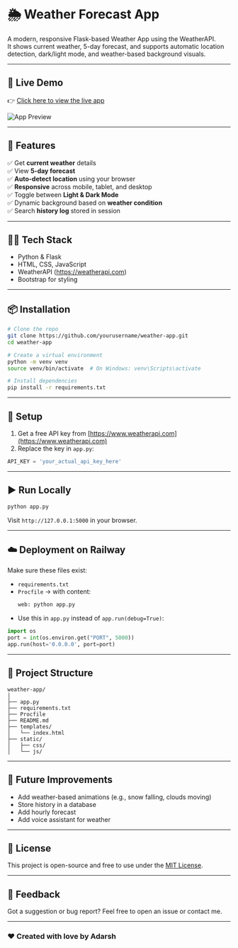 # 🌦️ Weather Forecast App

A modern, responsive Flask-based Weather App using the WeatherAPI.  
It shows current weather, 5-day forecast, and supports automatic location detection, dark/light mode, and weather-based background visuals.

---

## 🔗 Live Demo

👉 [Click here to view the live app](weather-app-by-adarsh.up.railway.app)

![App Preview](assets/preview.png)

---

## 🚀 Features

✅ Get **current weather** details  
✅ View **5-day forecast**  
✅ **Auto-detect location** using your browser  
✅ **Responsive** across mobile, tablet, and desktop  
✅ Toggle between **Light & Dark Mode**  
✅ Dynamic background based on **weather condition**  
✅ Search **history log** stored in session  

---

## 🧑‍💻 Tech Stack

- Python & Flask
- HTML, CSS, JavaScript
- WeatherAPI (https://weatherapi.com)
- Bootstrap for styling

---

## 📦 Installation

```bash
# Clone the repo
git clone https://github.com/yourusername/weather-app.git
cd weather-app

# Create a virtual environment
python -m venv venv
source venv/bin/activate  # On Windows: venv\Scripts\activate

# Install dependencies
pip install -r requirements.txt
```

---

## 🔑 Setup

1. Get a free API key from [https://www.weatherapi.com](https://www.weatherapi.com)
2. Replace the key in `app.py`:

```python
API_KEY = 'your_actual_api_key_here'
```

---

## ▶️ Run Locally

```bash
python app.py
```

Visit `http://127.0.0.1:5000` in your browser.

---

## ☁️ Deployment on Railway

Make sure these files exist:

- `requirements.txt`
- `Procfile` → with content:
  ```txt
  web: python app.py
  ```
- Use this in `app.py` instead of `app.run(debug=True)`:

```python
import os
port = int(os.environ.get("PORT", 5000))
app.run(host='0.0.0.0', port=port)
```

---

## 📂 Project Structure

```
weather-app/
│
├── app.py
├── requirements.txt
├── Procfile
├── README.md
├── templates/
│   └── index.html
├── static/
│   ├── css/
│   └── js/
```

---

## 📌 Future Improvements

- Add weather-based animations (e.g., snow falling, clouds moving)
- Store history in a database
- Add hourly forecast
- Add voice assistant for weather

---

## 📝 License

This project is open-source and free to use under the [MIT License](LICENSE).

---

## 💬 Feedback

Got a suggestion or bug report? Feel free to open an issue or contact me.

---

### ❤️ Created with love by Adarsh
